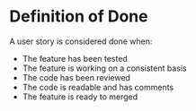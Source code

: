 # Definition of Done

A user story is considered done when:

- The feature has been tested
- The feature is working on a consistent basis
- The code has been reviewed
- The code is readable and has comments
- The feature is ready to merged
  